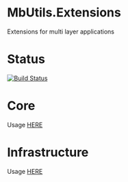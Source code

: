 # MbUtils.Extensions
Extensions for multi layer applications

# Status
[![Build Status](https://molnarbence.visualstudio.com/MbUtils.Extensions/_apis/build/status/molnarbence.MbUtils.Extensions?branchName=master)](https://molnarbence.visualstudio.com/MbUtils.Extensions/_build/latest?definitionId=12?branchName=master)

# Core
Usage [HERE](src/MbUtils.Extensions.Core/README.md)

# Infrastructure
Usage [HERE](src/MbUtils.Extensions.Infrastructure/README.md)

